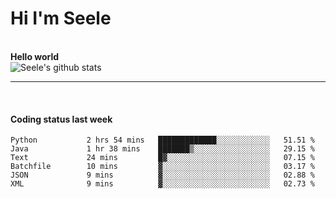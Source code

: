 <h1>Hi I'm Seele</h1>
<br>
<b> Hello world</b>
<br>
<img src="https://github-readme-stats.vercel.app/api?username=Seele0oO&show_icons=true&icon_color=0366d6&bg_color=ffffff&hide_title=true&hide=contribs&include_all_commits=true" alt="Seele's github stats"/>
<hr>
<br>
<h4>Coding status last week </h4>

<!--START_SECTION:waka-->

```text
Python           2 hrs 54 mins   █████████████░░░░░░░░░░░░   51.51 %
Java             1 hr 38 mins    ███████▒░░░░░░░░░░░░░░░░░   29.15 %
Text             24 mins         █▓░░░░░░░░░░░░░░░░░░░░░░░   07.15 %
Batchfile        10 mins         ▓░░░░░░░░░░░░░░░░░░░░░░░░   03.17 %
JSON             9 mins          ▓░░░░░░░░░░░░░░░░░░░░░░░░   02.88 %
XML              9 mins          ▓░░░░░░░░░░░░░░░░░░░░░░░░   02.73 %
```

<!--END_SECTION:waka-->
<br>

